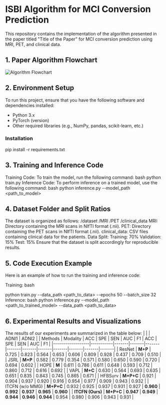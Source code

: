 # ISBI Algorithm for MCI Conversion Prediction

This repository contains the implementation of the algorithm presented in the paper titled "Title of the Paper" for MCI conversion prediction using MRI, PET, and clinical data.

## 1. Paper Algorithm Flowchart

![Algorithm Flowchart](f1.png)

## 2. Environment Setup

To run this project, ensure that you have the following software and dependencies installed:

- Python 3.x
- PyTorch (version)
- Other required libraries (e.g., NumPy, pandas, scikit-learn, etc.)

### Installation
pip install -r requirements.txt

## 3. Training and Inference Code
Training Code: To train the model, run the following command:
bash
python train.py
Inference Code: To perform inference on a trained model, use the following command:
bash
python inference.py --model_path <path_to_model>


## 4. Dataset Folder and Split Ratios
The dataset is organized as follows:
/dataset
    /MRI
    /PET
    /clinical_data
MRI: Directory containing the MRI scans in NIfTI format (.nii).
PET: Directory containing the PET scans in NIfTI format (.nii).
clinical_data: CSV files containing clinical data for the patients.
Data Split:
Training: 70%
Validation: 15%
Test: 15%
Ensure that the dataset is split accordingly for reproducible results.

## 5. Code Execution Example
Here is an example of how to run the training and inference code:

Training:
bash

python train.py --data_path <path_to_data> --epochs 50 --batch_size 32
Inference:
bash
python inference.py --model_path <path_to_trained_model> --data_path <path_to_data>

## 6. Experimental Results and Visualizations
The results of our experiments are summarized in the table below:
|       | | ADNI1 | ADNI2 |
| Methods          | Modality  | ACC   | SPE   | SEN   | AUC   | F1    | ACC   | SPE   | SEN   | AUC   | F1    |
|------------------|-----------|-------|-------|-------|-------|-------|-------|-------|-------|-------|-------|
| ResNet           | **M+P**   | 0.725 | 0.823 | 0.564 | 0.653 | 0.606 | 0.809 | 0.928 | 0.437 | 0.709 | 0.510 |
| JSRL             | **M+P**   | 0.582 | 0.779 | 0.354 | 0.571 | 0.580 | 0.650 | 0.590 | 0.720 | 0.694 | 0.602 |
| HOPE             | **M**     | 0.611 | 0.786 | 0.611 | 0.648 | 0.593 | 0.712 | 0.860 | 0.712 | 0.616 | 0.692 |
| VAPL             | **M+C**   | 0.630 | 0.564 | 0.693 | 0.635 | 0.651 | 0.835 | 0.843 | 0.745 | 0.865 | 0.671 |
| HFBSurv          | **M+P+C** | 0.921 | 0.904 | 0.937 | 0.920 | 0.916 | 0.954 | 0.977 | 0.909 | 0.943 | 0.932 |
| ITCFN (w/o MMG)  | **M+P+C** | 0.932 | 0.925 | 0.937 | 0.931 | 0.927 | **0.960** | **0.992** | **0.937** | **0.965** | **0.960** |
| **ITCFN (Ours)** | **M+P+C** | **0.947** | **0.949** | **0.944** | **0.946** | **0.944** | 0.954 | 0.980 | 0.906 | 0.943 | 0.931 |
